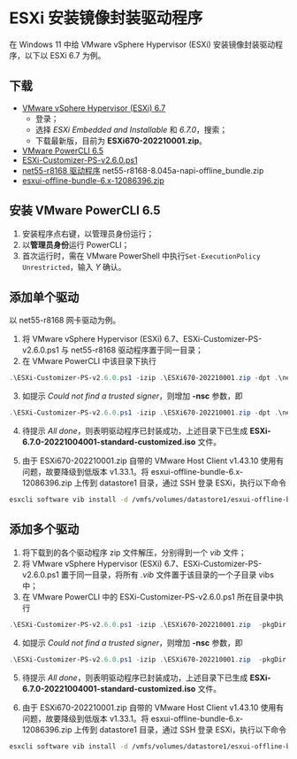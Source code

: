 # ESXi 安装镜像封装驱动程序
在 Windows 11 中给 VMware vSphere Hypervisor (ESXi) 安装镜像封装驱动程序，以下以 ESXi 6.7 为例。

## 下载
- [VMware vSphere Hypervisor (ESXi) 6.7](https://my.vmware.com/cn/group/vmware/patch)
  - 登录；
  - 选择 *ESXi Embedded and Installable* 和 *6.7.0*，搜索；
  - 下载最新版，目前为 **ESXi670-202210001.zip**。
- [VMware PowerCLI 6.5](https://code.vmware.com/web/tool/6.5%20R1/vmware-powercli)
- [ESXi-Customizer-PS-v2.6.0.ps1](https://www.v-front.de/p/esxi-customizer-ps.html)
- [net55-r8168 驱动程序](https://vibsdepot.v-front.de/wiki/index.php/Net55-r8168) net55-r8168-8.045a-napi-offline_bundle.zip
- [esxui-offline-bundle-6.x-12086396.zip](https://flings.vmware.com/esxi-embedded-host-client)

## 安装 VMware PowerCLI 6.5
1. 安装程序点右键，以管理员身份运行；
2. 以**管理员身份**运行 PowerCLI；
3. 首次运行时，需在 VMware PowerShell 中执行`Set-ExecutionPolicy Unrestricted`，输入 *Y* 确认。

## 添加单个驱动
以 net55-r8168 网卡驱动为例。
1. 将 VMware vSphere Hypervisor (ESXi) 6.7、ESXi-Customizer-PS-v2.6.0.ps1 与 net55-r8168 驱动程序置于同一目录；
2. 在 VMware PowerCLI 中该目录下执行

```PowerShell
.\ESXi-Customizer-PS-v2.6.0.ps1 -izip .\ESXi670-202210001.zip -dpt .\net55-r8168-8.045a-napi-offline_bundle.zip -load net55-r8168
```

3. 如提示 *Could not find a trusted signer*，则增加 **-nsc** 参数，即

```PowerShell
.\ESXi-Customizer-PS-v2.6.0.ps1 -izip .\ESXi670-202210001.zip -dpt .\net55-r8168-8.045a-napi-offline_bundle.zip -load net55-r8168 -nsc
```

4. 待提示 *All done*，则表明驱动程序已封装成功，上述目录下已生成 **ESXi-6.7.0-20221004001-standard-customized.iso** 文件。

5. 由于 ESXi670-202210001.zip 自带的 VMware Host Client v1.43.10 使用有问题，故要降级到低版本 v1.33.1。将 esxui-offline-bundle-6.x-12086396.zip 上传到 datastore1 目录，通过 SSH 登录 ESXi，执行以下命令

```sh
esxcli software vib install -d /vmfs/volumes/datastore1/esxui-offline-bundle-6.x-12086396.zip
```

## 添加多个驱动
1. 将下载到的各个驱动程序 zip 文件解压，分别得到一个 *vib* 文件；
2. 将 VMware vSphere Hypervisor (ESXi) 6.7、ESXi-Customizer-PS-v2.6.0.ps1 置于同一目录，将所有 *.vib* 文件置于该目录的一个子目录 vibs 中；
3. 在 VMware PowerCLI 中的 ESXi-Customizer-PS-v2.6.0.ps1 所在目录中执行

```PowerShell
.\ESXi-Customizer-PS-v2.6.0.ps1 -izip .\ESXi670-202210001.zip  -pkgDir .\vibs
```

4. 如提示 *Could not find a trusted signer*，则增加 **-nsc** 参数，即

```PowerShell
.\ESXi-Customizer-PS-v2.6.0.ps1 -izip .\ESXi670-202210001.zip  -pkgDir .\vibs -nsc
```

5. 待提示 *All done*，则表明驱动程序已封装成功，上述目录下已生成 **ESXi-6.7.0-20221004001-standard-customized.iso** 文件。

6. 由于 ESXi670-202210001.zip 自带的 VMware Host Client v1.43.10 使用有问题，故要降级到低版本 v1.33.1。将 esxui-offline-bundle-6.x-12086396.zip 上传到 datastore1 目录，通过 SSH 登录 ESXi，执行以下命令

```sh
esxcli software vib install -d /vmfs/volumes/datastore1/esxui-offline-bundle-6.x-12086396.zip
```
